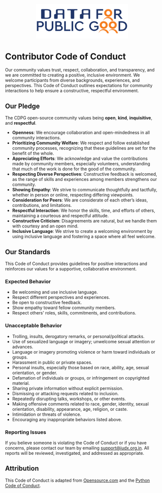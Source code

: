 <p align="center">
<img src="./docs/cdpg.png" width="300">
</p>

# Contributor Code of Conduct

Our community values trust, respect, collaboration, and transparency, and we are committed to creating a positive, inclusive environment. We welcome participants from diverse backgrounds, experiences, and perspectives. This Code of Conduct outlines expectations for community interactions to help ensure a constructive, respectful environment.

## Our Pledge
The CDPG open-source community values being **open**, **kind**, **inquisitive**, and **respectful**.

- **Openness**: We encourage collaboration and open-mindedness in all community interactions.
- **Prioritizing Community Welfare**: We respect and follow established community processes, recognizing that these guidelines are set for the benefit of the whole.
- **Appreciating Efforts**: We acknowledge and value the contributions made by community members, especially volunteers, understanding that much of the work is done for the good of the community.
- **Respecting Diverse Perspectives**: Constructive feedback is welcomed, as the range of skills and experiences among members strengthens our community.
- **Showing Empathy**: We strive to communicate thoughtfully and tactfully, whether in person or online, respecting differing viewpoints.
- **Consideration for Peers**: We are considerate of each other’s ideas, contributions, and limitations.
- **Respectful Interaction**: We honor the skills, time, and efforts of others, maintaining a courteous and respectful attitude.
- **Constructive Criticism**: Disagreements are natural, but we handle them with courtesy and an open mind.
- **Inclusive Language**: We strive to create a welcoming environment by using inclusive language and fostering a space where all feel welcome.

## Our Standards
This Code of Conduct provides guidelines for positive interactions and reinforces our values for a supportive, collaborative environment.

### Expected Behavior
- Be welcoming and use inclusive language.
- Respect different perspectives and experiences.
- Be open to constructive feedback.
- Show empathy toward fellow community members.
- Respect others' roles, skills, commitments, and contributions.

### Unacceptable Behavior
- Trolling, insults, derogatory remarks, or personal/political attacks.
- Use of sexualized language or imagery; unwelcome sexual attention or advances.
- Language or imagery promoting violence or harm toward individuals or groups.
- Harassment in public or private spaces.
- Personal insults, especially those based on race, ability, age, sexual orientation, or gender.
- Defamation of individuals or groups, or infringement on copyrighted material.
- Sharing private information without explicit permission.
- Dismissing or attacking requests related to inclusion.
- Repeatedly disrupting talks, workshops, or other events.
- Making offensive comments related to race, gender, identity, sexual orientation, disability, appearance, age, religion, or caste.
- Intimidation or threats of violence.
- Encouraging any inappropriate behaviors listed above.

### Reporting Issues
If you believe someone is violating the Code of Conduct or if you have concerns, please contact our team by emailing support@iudx.org.in. All reports will be reviewed, investigated, and addressed as appropriate.

## Attribution
This Code of Conduct is adapted from [Opensource.com](https://opensource.com/code-of-conduct) and the [Python Code of Conduct](https://policies.python.org/python.org/code-of-conduct/).